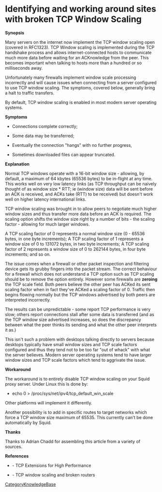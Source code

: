 # Identifying and working around sites with broken TCP Window Scaling

**Synopsis**

Many servers on the internet now implement the TCP window scaling open
(covered in RFC1323). TCP Window scaling is implemented during the TCP
handshake process and allows internet-connected hosts to communicate
much more data before waiting for an ACKnowledge from the peer. This
becomes important when talking to hosts more than a hundred or so
milliseconds away.

Unfortunately many firewalls implement window scale processing
incorrectly and will cause issues when connecting from a server
configured to use TCP window scaling. The symptoms, covered below,
generally bring a halt to traffic transfers.

By default, TCP window scaling is enabled in most modern server
operating systems.

**Symptoms**

  - Connections complete correctly;

  - Some data may be transferred;

  - Eventually the connection "hangs" with no further progress,

  - Sometimes downloaded files can appear truncated.

**Explanation**

Normal TCP windows operate with a 16-bit window size - allowing, by
default, a maximum of 64 kbytes (65536 bytes) to be in-flight at any
time. This works well on very low latency links (as TCP throughput can
be naively thought of as window size \* RTT; ie (window size) data will
be sent before an ACK is received, and ACKs take (RTT) to be received)
but doesn't work well on higher latency international links.

TCP window scaling was brought in to allow peers to negotiate much
higher window sizes and thus transfer more data before an ACK is
required. The scaling option shifts the window size right by a number of
bits - the scaling factor - allowing for much larger windows.

A TCP scaling factor of 0 represents a normal window size (0 - 65536
bytes, in one byte increments); A TCP scaling factor of 1 represents a
window size of 0 to 131072 bytes, in two byte increments; A TCP scaling
factor of 2 represents a window size of 0 to 262144 bytes, in four byte
increments; and so on.

The issue comes when a firewall or other packet inspection and filtering
device gets its grubby fingers into the packet stream. The correct
behaviour for a firewall which does not understand a TCP option such as
TCP scaling should be to remove the option entirely. However some
firewalls are **zeroing** the TCP scale field. Both peers believe the
other peer has ACKed its sent scaling factor when in fact they've ACKed
a scaling factor of 0. Traffic then begins flowing normally but the TCP
windows advertised by both peers are interpreted incorrectly.

The results can be unpredictable - some report TCP performance is very
slow; others report connections stall after some data is transferred
(and as the TCP window size advertised increases, so does the
discrepancy between what the peer thinks its sending and what the other
peer interprets it as.)

This isn't such a problem with desktops talking directly to servers
because desktops typically have small window sizes and TCP scale factors
configured and thus they tend not to be too far "out of whack" with what
the server believes. Modern server operating systems tend to have larger
window sizes and TCP scale factors which tend to aggrivate the issue.

**Workaround**

The workaround is to entirely disable TCP window scaling on your Squid
proxy server. Under Linux this is done by:

  - echo 0 \> /proc/sys/net/ipv4/tcp\_default\_win\_scale

Other platforms will implement it differently.

Another possibility is to add in specific routes to target networks
which force a TCP window size maximum of 65535. This currently can't be
done automatically by Squid.

**Thanks**

Thanks to Adrian Chadd for assembling this article from a variety of
sources.

**References**

  - [](http://www.faqs.org/rfcs/rfc1323.html) - TCP Extensions for High
    Performance

  - [](http://lwn.net/Articles/92727/) - TCP window scaling and broken
    routers

[CategoryKnowledgeBase](https://wiki.squid-cache.org/action/show/KnowledgeBase/BrokenWindowSize/CategoryKnowledgeBase#)
